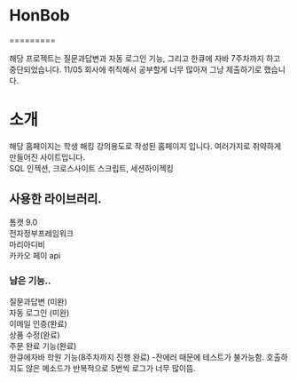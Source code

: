 # HonBob
=========



해당 프로젝트는 질문과답변과 자동 로그인 기능, 그리고 한큐에 자바 7주차까지 하고 중단되었습니다.
11/05 회사에 취직해서 공부할게 너무 많아져 그냥 제출하기로 했습니다.

# 소개
해당 홈페이지는 학생 해킹 강의용도로 작성된 홈페이지 입니다.
여러가지로 취약하게 만들어진 사이트입니다.  
SQL 인젝션, 크로스사이트 스크립트, 세션하이젝킹 


## 사용한 라이브러리.
톰캣 9.0    
전자정부프레임워크     
마리아디비    
카카오 페이 api    


### 남은 기능..
질문과답변 (미완)  
자동 로그인 (미완)      
이메일 인증(완료)     
상품 수정(완료)       
주문 완료 기능(완료)     
한큐에자바 학원 기능(8주차까지 진행 완료)
-잔에러 때문에 테스트가 불가능함. 호출하지도 않은 메소드가 반복적으로 5번씩 로그가 너무 많이뜸.

